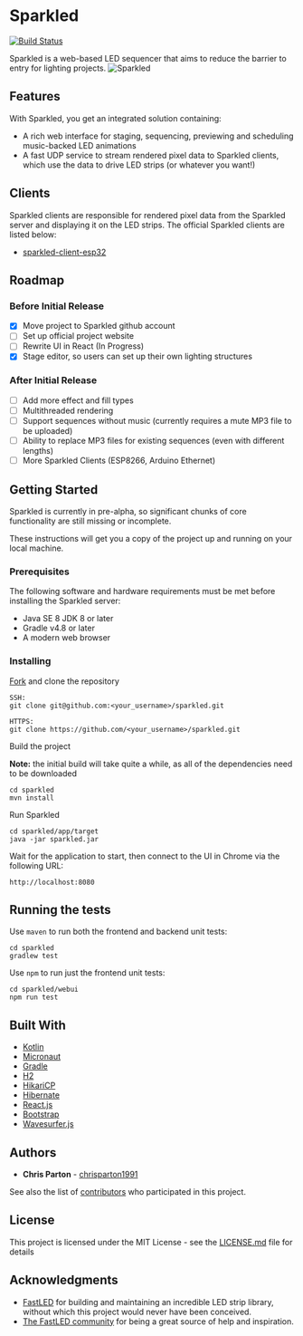 # Sparkled
[![Build Status](https://travis-ci.org/sparkled/sparkled.svg?branch=master)](https://travis-ci.org/sparkled/sparkled)

Sparkled is a web-based LED sequencer that aims to reduce the barrier to entry for lighting projects.
![Sparkled](https://github.com/sparkled/sparkled/raw/gh-pages/images/sparkled-screenshot.jpg "Sparkled")

## Features
With Sparkled, you get an integrated solution containing:
 * A rich web interface for staging, sequencing, previewing and scheduling music-backed LED animations
 * A fast UDP service to stream rendered pixel data to Sparkled clients, which use the data to drive LED strips (or
   whatever you want!)

## Clients
Sparkled clients are responsible for rendered pixel data from the Sparkled server and displaying it on the LED strips.
The official Sparkled clients are listed below:

- [sparkled-client-esp32](https://github.com/sparkled/sparkled-client-esp32)

## Roadmap
### Before Initial Release
- [x] Move project to Sparkled github account
- [ ] Set up official project website
- [ ] Rewrite UI in React (In Progress)
- [x] Stage editor, so users can set up their own lighting structures

### After Initial Release
- [ ] Add more effect and fill types
- [ ] Multithreaded rendering
- [ ] Support sequences without music (currently requires a mute MP3 file to be uploaded)
- [ ] Ability to replace MP3 files for existing sequences (even with different lengths)
- [ ] More Sparkled Clients (ESP8266, Arduino Ethernet)

## Getting Started
Sparkled is currently in pre-alpha, so significant chunks of core functionality are still missing or incomplete.

These instructions will get you a copy of the project up and running on your local machine.

### Prerequisites
The following software and hardware requirements must be met before installing the Sparkled server:
* Java SE 8 JDK 8 or later
* Gradle v4.8 or later
* A modern web browser

### Installing
[Fork](https://help.github.com/articles/fork-a-repo) and clone the repository
```
SSH:
git clone git@github.com:<your_username>/sparkled.git

HTTPS:
git clone https://github.com/<your_username>/sparkled.git
```

Build the project

**Note:** the initial build will take quite a while, as all of the dependencies need to be downloaded
```
cd sparkled
mvn install
```

Run Sparkled
```
cd sparkled/app/target
java -jar sparkled.jar
```

Wait for the application to start, then connect to the UI in Chrome via the following URL:
```
http://localhost:8080
```

## Running the tests
Use `maven` to run both the frontend and backend unit tests:
```
cd sparkled
gradlew test
```

Use `npm` to run just the frontend unit tests:
```
cd sparkled/webui
npm run test
```

## Built With
* [Kotlin](https://kotlinlang.org)
* [Micronaut](https://micronaut.io)
* [Gradle](https://gradle.org)
* [H2](https://www.h2database.com)
* [HikariCP](https://github.com/brettwooldridge/HikariCP)
* [Hibernate](https://hibernate.org)
* [React.js](https://reactjs.org)
* [Bootstrap](https://getbootstrap.com)
* [Wavesurfer.js](https://wavesurfer-js.org)

## Authors
* **Chris Parton** - [chrisparton1991](https://github.com/chrisparton1991)

See also the list of [contributors](https://github.com/sparkled/sparkled/contributors) who participated in this project.

## License
This project is licensed under the MIT License - see the [LICENSE.md](LICENSE.md) file for details

## Acknowledgments
* [FastLED](http://fastled.io) for building and maintaining an incredible LED strip library, without which this project
  would never have been conceived.
* [The FastLED community](https://plus.google.com/communities/109127054924227823508) for being a great source of help
  and inspiration.
